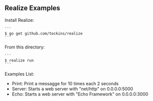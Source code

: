 ## Realize Examples

Install Realize:

    ```
    $ go get github.com/tockins/realize
    ```

From this directory:
 
    ```
    $ realize run 
    ```

Examples List:

- Print: Print a messagge for 10 times each 2 seconds 
- Server: Starts a web server with "net/http" on 0.0.0.0:5000
- Echo: Starts a web server with "Echo Framework" on 0.0.0.0:3000
